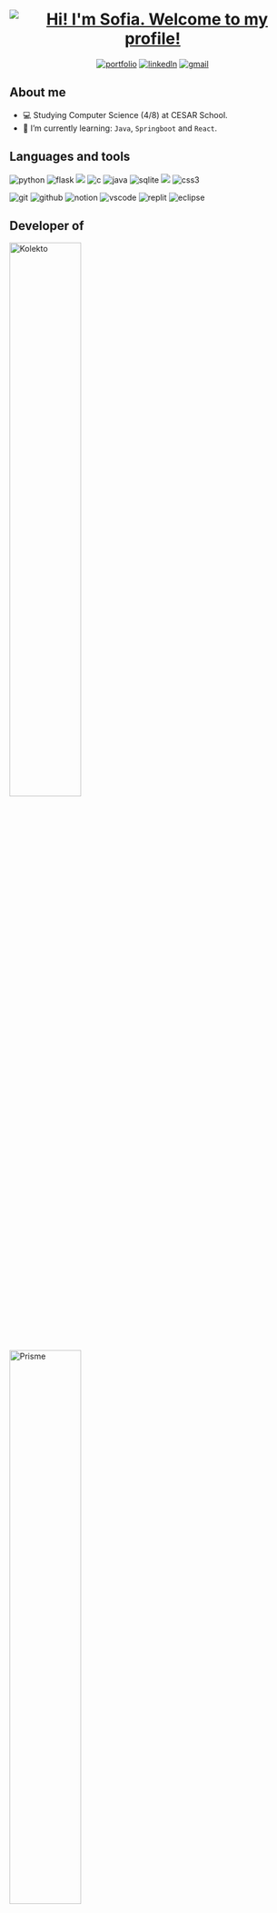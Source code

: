 <h1 align="center">
<a href="https://git.io/typing-svg"><img src="https://readme-typing-svg.herokuapp.com?font=Fira+Code&size=30&duration=3000&pause=1000&color=FF79C6&center=true&vCenter=true&repeat=false&random=false&width=435&lines=Hi!+I'm+Sofia.;Welcome+to+my+profile!;Hi!+I'm+Sofia." alt="Hi! I'm Sofia. Welcome to my profile!" /></a>
</h1>

<div align="center"> 
  <a href="https://sofia-saraiva.github.io"><img src="https://img.shields.io/badge/Portfolio-8A2BE2?style=for-the-badge&logo=About.me&logoColor=white" alt="portfolio"></a>
  <a href="https://www.linkedin.com/in/sofia-saraiva-0a73ba22a/"><img src="https://img.shields.io/badge/LinkedIn-0077B5?style=for-the-badge&logo=linkedin&logoColor=white" alt="linkedln"></a>
  <a href="mailto:sofiasaraivalima@gmail.com"><img src="https://img.shields.io/badge/Gmail-D14836?style=for-the-badge&logo=gmail&logoColor=white" alt="gmail"></a>
</div>

## About me
- :computer: Studying Computer Science (4/8) at CESAR School.
- 🌱 I’m currently learning: `Java`, `Springboot` and `React`.

## Languages and tools
<img src="https://img.shields.io/badge/Python-FFD43B?style=for-the-badge&logo=python&logoColor=blue" alt="python">  <img src="https://img.shields.io/badge/Flask-000000?style=for-the-badge&logo=flask&logoColor=white" alt="flask">  <img src="https://img.shields.io/badge/Django-092E20?style=for-the-badge&logo=django&logoColor=green"> <img src="https://img.shields.io/badge/C-00599C?style=for-the-badge&logo=c&logoColor=white" alt="c">  <img src="https://img.shields.io/badge/Java-007396?style=for-the-badge&logo=java&logoColor=white" alt="java"> <img src="https://img.shields.io/badge/SQLite-07405E?style=for-the-badge&logo=sqlite&logoColor=white" alt="sqlite"> <img src="https://img.shields.io/badge/HTML5-E34F26?style=for-the-badge&logo=html5&logoColor=white"> <img src="https://img.shields.io/badge/CSS3-1572B6?style=for-the-badge&logo=css3&logoColor=white" alt="css3">


<img src="https://img.shields.io/badge/GIT-E44C30?style=for-the-badge&logo=git&logoColor=white" alt="git"> <img src="https://img.shields.io/badge/GitHub-100000?style=for-the-badge&logo=github&logoColor=white" alt="github">  <img src="https://img.shields.io/badge/Notion-000000?style=for-the-badge&logo=notion&logoColor=white" alt="notion">  <img src="https://img.shields.io/badge/VSCode-0078D4?style=for-the-badge&logo=visual%20studio%20code&logoColor=white" alt="vscode">  <img src="https://img.shields.io/badge/replit-667881?style=for-the-badge&logo=replit&logoColor=white" alt="replit"> <img src="https://img.shields.io/badge/Eclipse-2C2255?style=for-the-badge&logo=eclipse&logoColor=white" alt="eclipse">

## Developer of
  <a href="https://github.com/P-E-N-T-E-S/Kolekto" target="_blank">
    <img src="https://github-readme-stats.vercel.app/api/pin/?username=P-E-N-T-E-S&theme=dracula&repo=Kolekto" width="50%" alt="Kolekto"/>
  </a>
  <a href="https://github.com/P-E-N-T-E-S/Pris.ME" target="_blank">
    <img src="https://github-readme-stats.vercel.app/api/pin/?username=P-E-N-T-E-S&theme=dracula&repo=Pris.ME" width="50%" alt="Prisme"/>
  </a>
  <a href="https://github.com/P-E-N-T-E-S/Mario_Is_Missing" target="_blank">
    <img src="https://github-readme-stats.vercel.app/api/pin/?username=P-E-N-T-E-S&theme=dracula&repo=Mario_Is_Missing" width="50%" alt="Mario Is Missing"/>
  </a>
  <a href="https://github.com/P-E-N-T-E-S/Mario_Is_Missing" target="_blank">
    <img src="https://github-readme-stats.vercel.app/api/pin/?username=Sofia-Saraiva&theme=dracula&repo=Virtual-Memory-Manager" width="50%" alt="Virtual Memory Manager"/>
  </a>

## Stats
![Sofia-Saraiva's Top Languages](https://github-readme-stats.vercel.app/api/top-langs/?username=Sofia-Saraiva&theme=dracula&show_icons=true&hide_border=false&layout=compact)

